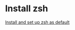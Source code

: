 # Install zsh

[Install and set up zsh as default](https://github.com/ohmyzsh/ohmyzsh/wiki/Installing-ZSH#install-and-set-up-zsh-as-default)

